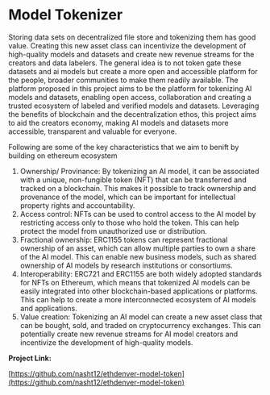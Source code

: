 # Model Tokenizer

Storing data sets on decentralized file store and tokenizing them has good value. Creating this new asset class can incentivize the development of high-quality models and datasets and create new revenue streams for the creators and data labelers. The general idea is to not token gate these datasets and ai models but create a more open and accessible platform for the people, broader communities to make them readily available. The platform proposed in this project aims to be the platform for tokenizing AI models and datasets, enabling open access, collaboration and creating a trusted ecosystem of labeled and verified models and datasets. Leveraging the benefits of blockchain and the decentralization ethos, this project aims to aid the creators economy, making AI models and datasets more accessible, transparent and valuable for everyone.

Following are some of the key characteristics that we aim to benift by building on ethereum ecosystem

1. Ownership/ Provinance: By tokenizing an AI model, it can be associated with a unique, non-fungible token (NFT) that can be transferred and tracked on a blockchain. This makes it possible to track ownership and provenance of the model, which can be important for intellectual property rights and accountability.
2. Access control: NFTs can be used to control access to the AI model by restricting access only to those who hold the token. This can help protect the model from unauthorized use or distribution.
3. Fractional ownership: ERC1155 tokens can represent fractional ownership of an asset, which can allow multiple parties to own a share of the AI model. This can enable new business models, such as shared ownership of AI models by research institutions or consortiums.
4. Interoperability: ERC721 and ERC1155 are both widely adopted standards for NFTs on Ethereum, which means that tokenized AI models can be easily integrated into other blockchain-based applications or platforms. This can help to create a more interconnected ecosystem of AI models and applications.
5. Value creation: Tokenizing an AI model can create a new asset class that can be bought, sold, and traded on cryptocurrency exchanges. This can potentially create new revenue streams for AI model creators and incentivize the development of high-quality models.

**Project Link:**

[https://github.com/nasht12/ethdenver-model-token](https://github.com/nasht12/ethdenver-model-token)
